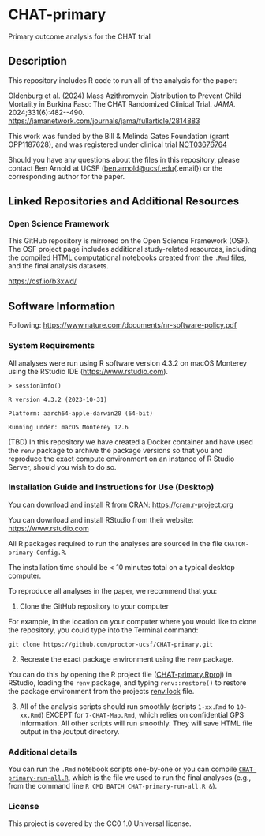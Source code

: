 # CHAT-primary

Primary outcome analysis for the CHAT trial

## Description

This repository includes R code to run all of the analysis for the paper:

Oldenburg et al. (2024) Mass Azithromycin Distribution to Prevent Child Mortality in Burkina Faso: The CHAT Randomized Clinical Trial. *JAMA.* 2024;331(6):482--490. <https://jamanetwork.com/journals/jama/fullarticle/2814883>

This work was funded by the Bill & Melinda Gates Foundation (grant OPP1187628), and was registered under clinical trial [NCT03676764](https://clinicaltrials.gov/study/NCT03676764)

Should you have any questions about the files in this repository, please contact Ben Arnold at UCSF ([ben.arnold\@ucsf.edu](mailto:ben.arnold@ucsf.edu){.email}) or the corresponding author for the paper.

## Linked Repositories and Additional Resources

### Open Science Framework

This GitHub repository is mirrored on the Open Science Framework (OSF). The OSF project page includes additional study-related resources, including the compiled HTML computational notebooks created from the `.Rmd` files, and the final analysis datasets.

<https://osf.io/b3xwd/>

## Software Information

Following: <https://www.nature.com/documents/nr-software-policy.pdf>

### System Requirements

All analyses were run using R software version 4.3.2 on macOS Monterey using the RStudio IDE (<https://www.rstudio.com>).

`> sessionInfo()`

`R version 4.3.2 (2023-10-31)`

`Platform: aarch64-apple-darwin20 (64-bit)`

`Running under: macOS Monterey 12.6`

(TBD) In this repository we have created a Docker container and have used the `renv` package to archive the package versions so that you and reproduce the exact compute environment on an instance of R Studio Server, should you wish to do so.

### Installation Guide and Instructions for Use (Desktop)

You can download and install R from CRAN: <https://cran.r-project.org>

You can download and install RStudio from their website: <https://www.rstudio.com>

All R packages required to run the analyses are sourced in the file `CHATON-primary-Config.R`.

The installation time should be \< 10 minutes total on a typical desktop computer.

To reproduce all analyses in the paper, we recommend that you:

1.  Clone the GitHub repository to your computer

For example, in the location on your computer where you would like to clone the repository, you could type into the Terminal command:

`git clone https://github.com/proctor-ucsf/CHAT-primary.git`

2.  Recreate the exact package environment using the `renv` package.

You can do this by opening the R project file ([CHAT-primary.Rproj](https://github.com/proctor-ucsf/CHAT-primary/blob/main/CHAT-primary.Rproj)) in RStudio, loading the `renv` package, and typing `renv::restore()` to restore the package environment from the projects [renv.lock](https://github.com/proctor-ucsf/CHAT-primary/blob/main/renv.lock) file.

3.  All of the analysis scripts should run smoothly (scripts `1-xx.Rmd` to `10-xx.Rmd`) EXCEPT for `7-CHAT-Map.Rmd`, which relies on confidential GPS information. All other scripts will run smoothly. They will save HTML file output in the /output directory.

### Additional details

You can run the `.Rmd` notebook scripts one-by-one or you can compile [`CHAT-primary-run-all.R`](https://github.com/proctor-ucsf/CHAT-primary/blob/main/R/CHAT-primary-run-all.R), which is the file we used to run the final analyses (e.g., from the command line `R CMD BATCH CHAT-primary-run-all.R &`).

### License

This project is covered by the CC0 1.0 Universal license.
